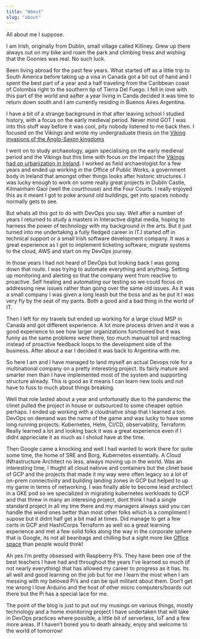 ```yaml
---
title: "About"
slug: "about"
---
```


All about me I suppose.

I am Irish, originally from Dublin, small village called Killiney. Grew up there always out on my bike and roam the park and climbing tress and wishing that the Goonies was real. No such luck.

Been living abroad for the past few years. What started off as a little trip to South America before taking up a visa in Canada got a bit out of hand and I spent the best part of a year and a half traveling from the Caribbean coast of Colombia right to the southern tip of Tierra Del Fuego. I fell in love with this part of the world and aafter a year living in Canda decided it was time to return down south and I am currently residing in Buenos Aires Argentina.

I have a bit of a strange background in that after leaving school I studied history, with a focus on the early medieval period. Never mind GOT I was into this stuff way before it was cool, pity nobody listened to me back then. I focused on the Vikings and wrote my undergraduate thesis on the [Viking invasions of the Anglo-Saxon kingdoms](https://www.academia.edu/533600/)

I went on to study archaeology, again specialising on the early medieval period and the Vikings but this time with focus on the impact the [Vikings had on urbanization in Ireland](https://www.academia.edu/533721/). I worked as field archaeologist for a few years and ended up working in the Office of Public Works, a government body in Ireland that amongst other things looks after historic structures. I was lucky enough to work on some really great projects in Dublin Castle, Kilmainham Gaol (well the courthouse) and the Four Courts. I really enjoyed this as it meant I got to poke around old buildings, get into spaces nobody normally gets to see.

But whats all this got to do with DevOps you say. Well after a number of years I returned to study a masters in Interactive digital media, hoping to harness the power of technology with my background in the arts. But it just turned into me undertaking a fully fledged career in IT.I started off in technical support or a small Irish software development company. It was a great experience as I got to implement ticketing software, migrate systems to the cloud, AWS and start on my DevOps journey.

In those years I had not heard of DevOps but looking back I was going down that route. I was trying to automate everything and anything. Setting up monitoring and alerting so that the company went from reactive to proactive. Self healing and automating our testing so we could focus on addressing new issues rather than going over the same old issues. As it was a small company I was given a long leash but the boss and as he put it I was very fly by the seat of my pants. Both a good and a bad thing in the world of IT.

Then I left for my travels but ended up working for a large cloud MSP in Canada and got different experience. A lot more process driven and it was a good experience to see how larger organizations functioned but it was funny as the same problems were there, too much manual toil and reacting instead of proactive feedback loops to the development side of the business. After about a ear I decided it was back to Argentina with me.

So here I am and I have managed to land myself an actual Devops role for a multinational company on a pretty interesting project. Its fairly mature and smarter men than I have implemented most of the system and supporting structure already. This is good as it means I can learn new tools and not have to fuss to much about things breaking.

Well that role lasted about a year and unfortunatly due to the pandemic the clinet pulled the project in house or outsourced to some cheaper option perhaps. I ended up working with a cloudnative shop that I learned a ton. DevOps on demand was the name of the game and was lucky to have some long running projects. Kubernetes, Helm, CI/CD, observability, Terraform. Really learned a lot and looking back it was a great experience even if I didnt apprieciate it as much as I sholud have at the time.

Then Google came a knocking and well I had wanted to work there for quite some time, the home of SRE and Borg, Kubernetes essentially. A Cloud INfrastructure Architect no less, always moving up in the world. Was an interesting time, I thught all cloud nativve and containers but the clinet base of GCP and the projects that made it my way were often legacy so a lot of on-prem connectiviity and building landing zones in GCP but helped to up my game in terms of networking. I was finally able to become lead architect in a GKE pod so we specialized in migrating kubernetes workloads to GCP and that threw in many an interesing project, dont think I had a single standard project in all my tme there and my managers always said you can handle the wierd ones better than most other folks which is a compliment I supose but it didnt half get a bit mad at times. Did manage to get a few certs in GCP and HashiCorps Terraform as well so a great learning experience and met a few solid folks along the way in the corporate sphere that is Google, its not all beanbags and chilling but a sight more like [Office space](https://www.rottentomatoes.com/m/office_space) than people would think!

Ah yes I’m pretty obsessed with Raspberry Pi’s. They have been one of the best teachers I have had and throughout the years I’ve learned so much (if not nearly everything) that has allowed my career to progress as it has. Its all well and good learning on the job but for me I learn the most when I am messing with my beloved Pi’s and can be quit militant about them. Don’t get me wrong I love Arduino and the host of other micro computers/boards out there but the Pi has a special lace for me.

The point of the blog is just to put out my musings on various things, mostly technology and a home monitoring project I have undertaken that will take in DevOps practices where possible, a little bit of serverless, IoT and a few more areas. If I haven’t bored you to death already, enjoy and welcome to the world of tomorrow!
